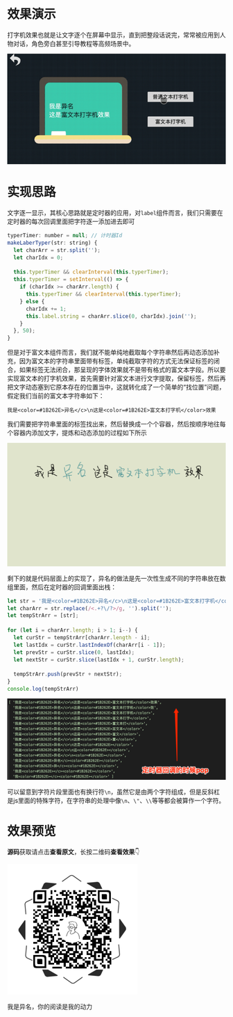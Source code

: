# 效果演示

打字机效果也就是让文字逐个在屏幕中显示，直到把整段话说完，常常被应用到人物对话，角色旁白甚至引导教程等高频场景中。

![demo](./resource/demo.gif)

# 实现思路

文字逐一显示，其核心思路就是定时器的应用，对`label`组件而言，我们只需要在定时器的每次回调里面把字符逐一添加进去即可

```js
typerTimer: number = null; // 计时器Id
makeLaberTyper(str: string) {
  let charArr = str.split('');
  let charIdx = 0;

  this.typerTimer && clearInterval(this.typerTimer);
  this.typerTimer = setInterval(() => {
    if (charIdx >= charArr.length) {
      this.typerTimer && clearInterval(this.typerTimer);
    } else {
      charIdx += 1;
      this.label.string = charArr.slice(0, charIdx).join('');
    }
  }, 50);
}
```

但是对于富文本组件而言，我们就不能单纯地截取每个字符串然后再动态添加补充，因为富文本的字符串里面带有标签，单纯截取字符的方式无法保证标签的闭合，如果标签无法闭合，那呈现的字体效果就不是带有格式的富文本字段。所以要实现富文本的打字机效果，首先需要针对富文本进行文字提取，保留标签，然后再把文字动态塞到它原本存在的位置当中，这就转化成了一个简单的“找位置”问题，假定我们当前的富文本字符串如下：

`我是<color=#1B262E>异名</c>\n这是<color=#1B262E>富文本打字机</color>效果`

我们需要把字符串里面的标签找出来，然后替换成一个个容器，然后按顺序地往每个容器内添加文字，提炼和动态添加的过程如下所示

![typer_detail](./resource/typer_detail.gif)

剩下的就是代码层面上的实现了，异名的做法是先一次性生成不同的字符串放在数组里面，然后在定时器的回调里面出栈：

```js
let str = '我是<color=#1B262E>异名</c>\n这是<color=#1B262E>富文本打字机</color>效果';
let charArr = str.replace(/<.+?\/?>/g, '').split('');
let tempStrArr = [str];

for (let i = charArr.length; i > 1; i--) {
  let curStr = tempStrArr[charArr.length - i];
  let lastIdx = curStr.lastIndexOf(charArr[i - 1]);
  let prevStr = curStr.slice(0, lastIdx);
  let nextStr = curStr.slice(lastIdx + 1, curStr.length);

  tempStrArr.push(prevStr + nextStr);
}
console.log(tempStrArr)
```

![result](./resource/result.png)

可以留意到字符片段里面也有换行符`\n`，虽然它是由两个字符组成，但是反斜杠是js里面的特殊字符，在字符串的处理中像`\n`、`\"`、`\\`等等都会被算作一个字符。


# 效果预览

**源码**获取请点击**查看原文**，长按二维码**查看效果**👇

![ewm](./resource/ewm.png)

我是异名，你的阅读是我的动力




